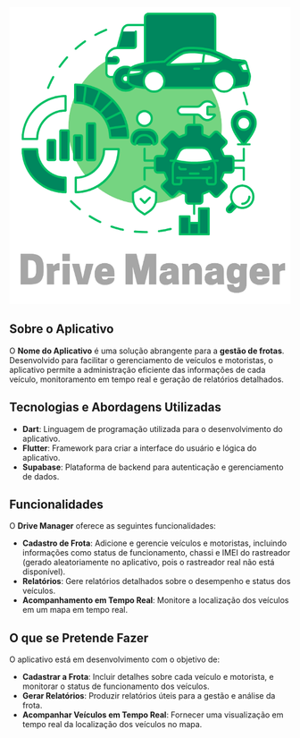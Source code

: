![Logomarca](assets/images/drive_manager_logo.png)

## Sobre o Aplicativo

O **Nome do Aplicativo** é uma solução abrangente para a **gestão de frotas**. Desenvolvido para facilitar o gerenciamento de veículos e motoristas, o aplicativo permite a administração eficiente das informações de cada veículo, monitoramento em tempo real e geração de relatórios detalhados.

## Tecnologias e Abordagens Utilizadas

- **Dart**: Linguagem de programação utilizada para o desenvolvimento do aplicativo.
- **Flutter**: Framework para criar a interface do usuário e lógica do aplicativo.
- **Supabase**: Plataforma de backend para autenticação e gerenciamento de dados.

## Funcionalidades

O **Drive Manager** oferece as seguintes funcionalidades:

- **Cadastro de Frota**: Adicione e gerencie veículos e motoristas, incluindo informações como status de funcionamento, chassi e IMEI do rastreador (gerado aleatoriamente no aplicativo, pois o rastreador real não está disponível).
- **Relatórios**: Gere relatórios detalhados sobre o desempenho e status dos veículos.
- **Acompanhamento em Tempo Real**: Monitore a localização dos veículos em um mapa em tempo real.

## O que se Pretende Fazer

O aplicativo está em desenvolvimento com o objetivo de:

- **Cadastrar a Frota**: Incluir detalhes sobre cada veículo e motorista, e monitorar o status de funcionamento dos veículos.
- **Gerar Relatórios**: Produzir relatórios úteis para a gestão e análise da frota.
- **Acompanhar Veículos em Tempo Real**: Fornecer uma visualização em tempo real da localização dos veículos no mapa.
